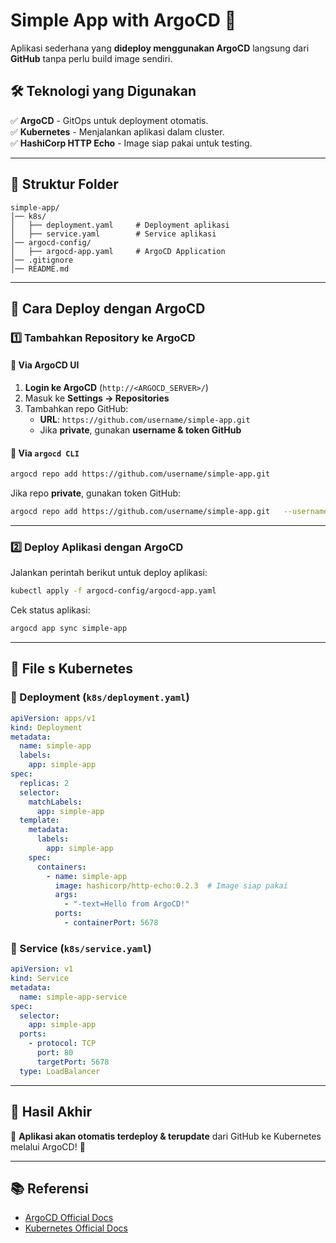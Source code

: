 # **Simple App with ArgoCD** 🚀  

Aplikasi sederhana yang **dideploy menggunakan ArgoCD** langsung dari **GitHub** tanpa perlu build image sendiri.  

## **🛠 Teknologi yang Digunakan**  
✅ **ArgoCD** - GitOps untuk deployment otomatis.  
✅ **Kubernetes** - Menjalankan aplikasi dalam cluster.  
✅ **HashiCorp HTTP Echo** - Image siap pakai untuk testing.  

---

## **📂 Struktur Folder**  
```
simple-app/
│── k8s/
│   ├── deployment.yaml     # Deployment aplikasi
│   ├── service.yaml        # Service aplikasi
│── argocd-config/
│   ├── argocd-app.yaml     # ArgoCD Application 
│── .gitignore
│── README.md
```

---

## **🚀 Cara Deploy dengan ArgoCD**  

### **1️⃣ Tambahkan Repository ke ArgoCD**  
#### 🔹 **Via ArgoCD UI**  
1. **Login ke ArgoCD** (`http://<ARGOCD_SERVER>/`)  
2. Masuk ke **Settings → Repositories**  
3. Tambahkan repo GitHub:  
   - **URL**: `https://github.com/username/simple-app.git`  
   - Jika **private**, gunakan **username & token GitHub**  

#### 🔹 **Via `argocd CLI`**  
```sh
argocd repo add https://github.com/username/simple-app.git
```

Jika repo **private**, gunakan token GitHub:  
```sh
argocd repo add https://github.com/username/simple-app.git   --username <your-username>   --password <your-github-token>
```

---

### **2️⃣ Deploy Aplikasi dengan ArgoCD**  
Jalankan perintah berikut untuk deploy aplikasi:  

```sh
kubectl apply -f argocd-config/argocd-app.yaml
```

Cek status aplikasi:  

```sh
argocd app sync simple-app
```

---

## **📜 File s Kubernetes**  

### **🔹 Deployment (`k8s/deployment.yaml`)**  
```yaml
apiVersion: apps/v1
kind: Deployment
metadata:
  name: simple-app
  labels:
    app: simple-app
spec:
  replicas: 2
  selector:
    matchLabels:
      app: simple-app
  template:
    metadata:
      labels:
        app: simple-app
    spec:
      containers:
        - name: simple-app
          image: hashicorp/http-echo:0.2.3  # Image siap pakai
          args:
            - "-text=Hello from ArgoCD!"
          ports:
            - containerPort: 5678
```

### **🔹 Service (`k8s/service.yaml`)**  
```yaml
apiVersion: v1
kind: Service
metadata:
  name: simple-app-service
spec:
  selector:
    app: simple-app
  ports:
    - protocol: TCP
      port: 80
      targetPort: 5678
  type: LoadBalancer
```

---

## **📌 Hasil Akhir**  
🎯 **Aplikasi akan otomatis terdeploy & terupdate** dari GitHub ke Kubernetes melalui ArgoCD! 🚀  

---

## **📚 Referensi**  
- [ArgoCD Official Docs](https://argo-cd.readthedocs.io/en/stable/)  
- [Kubernetes Official Docs](https://kubernetes.io/docs/)  

